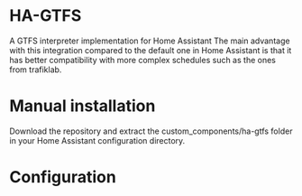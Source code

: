 # HA-GTFS
A GTFS interpreter implementation for Home Assistant
The main advantage with this integration compared to the default one in Home Assistant is that it has better compatibility with more complex schedules such as the ones from trafiklab.

# Manual installation
Download the repository and extract the custom_components/ha-gtfs folder in your Home Assistant configuration directory.

# Configuration
